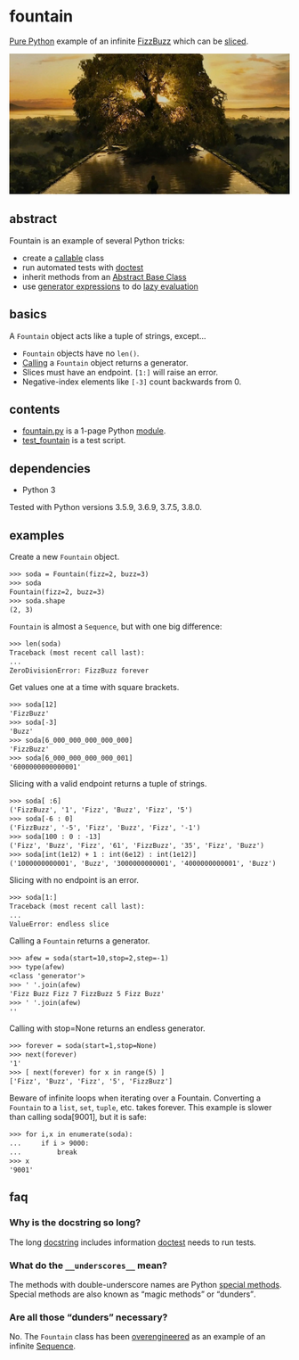 # fountain

[Pure Python] example of an infinite [FizzBuzz] which can be [sliced].

<img
  alt="The Fountain"
  src="https://raw.githubusercontent.com/samkennerly/posters/master/fountain.jpeg"
  title="Together we will live forever.">

[Pure Python]: https://stackoverflow.com/questions/45976946/what-is-pure-python
[FizzBuzz]: https://blog.codinghorror.com/why-cant-programmers-program/
[sliced]: https://docs.python.org/3/glossary.html#term-slice


## abstract

Fountain is an example of several Python tricks:

- create a [callable] class
- run automated tests with [doctest]
- inherit methods from an [Abstract Base Class]
- use [generator expressions] to do [lazy evaluation]

[callable]: https://docs.python.org/3/reference/datamodel.html#object.__call__
[doctest]: https://docs.python.org/3/library/doctest.html
[Abstract Base Class]: https://docs.python.org/3/library/collections.abc.html#collections.abc.Sequence
[generator expressions]: https://docs.python.org/3/howto/functional.html#generator-expressions-and-list-comprehensions
[lazy evaluation]: https://en.wikipedia.org/wiki/Lazy_evaluation


## basics

A `Fountain` object acts like a tuple of strings, except...

- `Fountain` objects have no `len()`.
- [Calling] a `Fountain` object returns a generator.
- Slices must have an endpoint. `[1:]` will raise an error.
- Negative-index elements like `[-3]` count backwards from 0.

[Calling]: https://docs.python.org/3/reference/datamodel.html#object.__call__


## contents

- [fountain.py] is a 1-page Python [module].
- [test_fountain] is a test script.

[fountain.py]: fountain.py
[module]: https://docs.python.org/3/tutorial/modules.html
[test_fountain]: test_fountain


## dependencies

- Python 3

Tested with Python versions 3.5.9, 3.6.9, 3.7.5, 3.8.0.


## examples

Create a new `Fountain` object.
```
>>> soda = Fountain(fizz=2, buzz=3)
>>> soda
Fountain(fizz=2, buzz=3)
>>> soda.shape
(2, 3)
```

`Fountain` is almost a `Sequence`, but with one big difference:
```
>>> len(soda)
Traceback (most recent call last):
...
ZeroDivisionError: FizzBuzz forever
```

Get values one at a time with square brackets.
```
>>> soda[12]
'FizzBuzz'
>>> soda[-3]
'Buzz'
>>> soda[6_000_000_000_000_000]
'FizzBuzz'
>>> soda[6_000_000_000_000_001]
'6000000000000001'
```

Slicing with a valid endpoint returns a tuple of strings.
```
>>> soda[ :6]
('FizzBuzz', '1', 'Fizz', 'Buzz', 'Fizz', '5')
>>> soda[-6 : 0]
('FizzBuzz', '-5', 'Fizz', 'Buzz', 'Fizz', '-1')
>>> soda[100 : 0 : -13]
('Fizz', 'Buzz', 'Fizz', '61', 'FizzBuzz', '35', 'Fizz', 'Buzz')
>>> soda[int(1e12) + 1 : int(6e12) : int(1e12)]
('1000000000001', 'Buzz', '3000000000001', '4000000000001', 'Buzz')
```

Slicing with no endpoint is an error.
```
>>> soda[1:]
Traceback (most recent call last):
...
ValueError: endless slice
```

Calling a `Fountain` returns a generator.
```
>>> afew = soda(start=10,stop=2,step=-1)
>>> type(afew)
<class 'generator'>
>>> ' '.join(afew)
'Fizz Buzz Fizz 7 FizzBuzz 5 Fizz Buzz'
>>> ' '.join(afew)
''
```

Calling with stop=None returns an endless generator.
```
>>> forever = soda(start=1,stop=None)
>>> next(forever)
'1'
>>> [ next(forever) for x in range(5) ]
['Fizz', 'Buzz', 'Fizz', '5', 'FizzBuzz']
```

Beware of infinite loops when iterating over a Fountain.
Converting a `Fountain` to a `list`, `set`, `tuple`, etc. takes forever.
This example is slower than calling soda[9001], but it is safe:
```
>>> for i,x in enumerate(soda):
...     if i > 9000:
...         break
>>> x
'9001'
```

## faq

### Why is the docstring so long?

The long [docstring] includes information [doctest] needs to run tests.

[docstring]: https://peps.python.org/pep-0257/
[doctest]: https://docs.python.org/3/library/doctest.html

### What do the `__underscores__` mean?

The methods with double-underscore names are Python [special methods]. Special methods are also known as <q>magic methods</q> or <q>dunders</q>.

[special methods]: https://docs.python.org/3/reference/datamodel.html#special-method-names

### Are all those <q>dunders</q> necessary?

No. The `Fountain` class has been [overengineered] as an example of an infinite [Sequence].

[overengineered]: https://www.tomdalling.com/blog/software-design/fizzbuzz-in-too-much-detail/
[Sequence]: https://docs.python.org/3/library/collections.abc.html#collections.abc.Sequence

